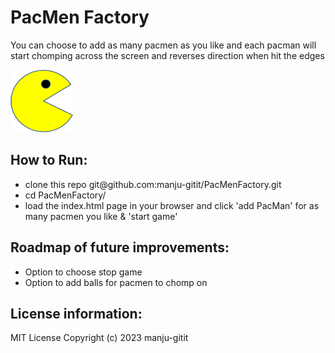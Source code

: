 # PacMen Factory
 <p>You can choose to add as many pacmen as you like and each pacman will start chomping across the screen 
  and reverses direction when hit the edges 
</p>
<p>
  <img src="./images/PacMan1.png" width="100" height="100"> 
 </p>
<h2>How to Run:</h2>
<ul>
   <li>clone this repo git@github.com:manju-gitit/PacMenFactory.git </li>
   <li>cd PacMenFactory/ </li>
  <li>load the index.html page in your browser and click 'add PacMan' for as many pacmen you like & 'start game'</li>
</ul>  
<h2>Roadmap of future improvements: </h2>
<ul>
  <li>Option to choose stop game</li>
  <li>Option to add balls for pacmen to chomp on</li>
</ul>
<h2>License information:</h2>
 MIT License Copyright (c) 2023 manju-gitit
